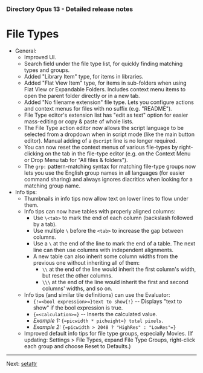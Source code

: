 ### Directory Opus 13 - Detailed release notes

# File Types

- General:
  - Improved UI.
  - Search field under the file type list, for quickly finding matching types and groups.
  - Added "Library Item" type, for items in libraries.
  - Added "Flat View Item" type, for items in sub-folders when using Flat View or Expandable Folders. Includes context menu items to open the parent folder directly or in a new tab.
  - Added "No filename extension" file type. Lets you configure actions and context menus for files with no suffix (e.g. "README").
  - File Type editor's extension list has "edit as text" option for easier mass-editing or copy & paste of whole lists.
  - The File Type action editor now allows the script language to be selected from a dropdown when in script mode (like the main button editor). Manual adding of a `@script` line is no longer required.
  - You can now reset the context menus of various file-types by right-clicking on the tab in the file-type editor (e.g. on the Context Menu or Drop Menu tab for "All files & folders").
  - The `grp:` pattern-matching syntax for matching file-type groups now lets you use the English group names in all languages (for easier command sharing) and always ignores diacritics when looking for a matching group name.
- Info tips:
  - Thumbnails in info tips now allow text on lower lines to flow under them.
  - Info tips can now have tables with properly aligned columns:
    - Use `\<tab>` to mark the end of each column (backslash followed by a tab).
    - Use multiple `\` before the `<tab>` to increase the gap between columns.
    - Use a `\` at the end of the line to mark the end of a table. The next line can then use columns with independent alignments.
    - A new table can also inherit some column widths from the previous one without inheriting all of them:
      - `\\` at the end of the line would inherit the first column's width, but reset the other columns.
      - `\\\` at the end of the line would inherit the first and second columns' widths, and so on.
  - Info tips (and similar tile definitions) can use the Evaluator:
    - `{!=<bool expression>=}text to show{!}` -- Displays "text to show" if the bool expression is true.
    - `{=<calculation>=}` -- Inserts the calculated value.
    - *Example 1:* `{=picwidth * picheight=} total pixels.`
    - *Example 2:* `{=picwidth > 2048 ? "HighRes" : "LowRes"=}`
  - Improved default info tips for file type groups, especially Movies. (If updating: Settings \> File Types, expand File Type Groups, right-click each group and choose Reset to Defaults.)

------------------------------------------------------------------------

Next: [setattr](/Manual/release_history/opus13_detailed/setattr.md)
